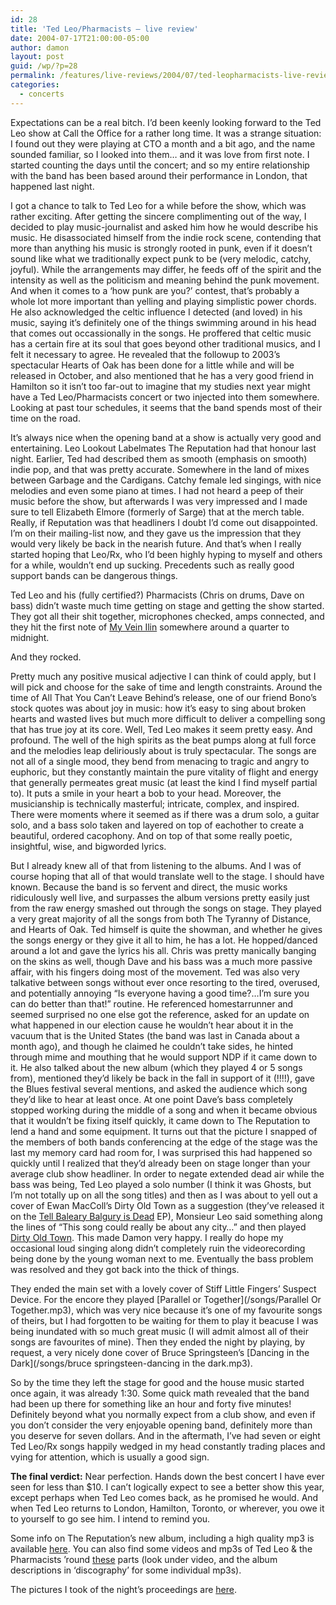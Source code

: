 ```yaml
---
id: 28
title: 'Ted Leo/Pharmacists – live review'
date: 2004-07-17T21:00:00-05:00
author: damon
layout: post
guid: /wp/?p=28
permalink: /features/live-reviews/2004/07/ted-leopharmacists-live-review/
categories:
  - concerts
---
```

Expectations can be a real bitch. I’d been keenly looking forward to the Ted Leo show at Call the Office for a rather long time. It was a strange situation: I found out they were playing at CTO a month and a bit ago, and the name sounded familiar, so I looked into them… and it was love from first note. I started counting the days until the concert; and so my entire relationship with the band has been based around their performance in London, that happened last night.

I got a chance to talk to Ted Leo for a while before the show, which was rather exciting. After getting the sincere complimenting out of the way, I decided to play music-journalist and asked him how he would describe his music. He disassociated himself from the indie rock scene, contending that more than anything his music is strongly rooted in punk, even if it doesn’t sound like what we traditionally expect punk to be (very melodic, catchy, joyful). While the arrangements may differ, he feeds off of the spirit and the intensity as well as the politicism and meaning behind the punk movement. And when it comes to a ‘how punk are you?’ contest, that’s probably a whole lot more important than yelling and playing simplistic power chords. He also acknowledged the celtic influence I detected (and loved) in his music, saying it’s definitely one of the things swimming around in his head that comes out occassionally in the songs. He proffered that celtic music has a certain fire at its soul that goes beyond other traditional musics, and I felt it necessary to agree. He revealed that the followup to 2003’s spectacular Hearts of Oak has been done for a little while and will be released in October, and also mentioned that he has a very good friend in Hamilton so it isn’t too far-out to imagine that my studies next year might have a Ted Leo/Pharmacists concert or two injected into them somewhere. Looking at past tour schedules, it seems that the band spends most of their time on the road.

It’s always nice when the opening band at a show is actually very good and entertaining. Leo Lookout Labelmates The Reputation had that honour last night. Earlier, Ted had described them as smooth (emphasis on smooth) indie pop, and that was pretty accurate. Somewhere in the land of mixes between Garbage and the Cardigans. Catchy female led singings, with nice melodies and even some piano at times. I had not heard a peep of their music before the show, but afterwards I was very impressed and I made sure to tell Elizabeth Elmore (formerly of Sarge) that at the merch table. Really, if Reputation was that headliners I doubt I’d come out disappointed. I’m on their mailing-list now, and they gave us the impression that they would very likely be back in the nearish future. And that’s when I really started hoping that Leo/Rx, who I’d been highly hyping to myself and others for a while, wouldn’t end up sucking. Precedents such as really good support bands can be dangerous things.

Ted Leo and his (fully certified?) Pharmacists (Chris on drums, Dave on bass) didn’t waste much time getting on stage and getting the show started. They got all their shit together, microphones checked, amps connected, and they hit the first note of [My Vein Ilin](/songs/tedleo-myveinilin.mp3) somewhere around a quarter to midnight.

And they rocked. 

Pretty much any positive musical adjective I can think of could apply, but I will pick and choose for the sake of time and length constraints. Around the time of All That You Can’t Leave Behind’s release, one of our friend Bono’s stock quotes was about joy in music: how it’s easy to sing about broken hearts and wasted lives but much more difficult to deliver a compelling song that has true joy at its core. Well, Ted Leo makes it seem pretty easy. And profound. The well of the high spirits as the beat pumps along at full force and the melodies leap deliriously about is truly spectacular. The songs are not all of a single mood, they bend from menacing to tragic and angry to euphoric, but they constantly maintain the pure vitality of flight and energy that generally permeates great music (at least the kind I find myself partial to). It puts a smile in your heart a bob to your head. Moreover, the musicianship is technically masterful; intricate, complex, and inspired. There were moments where it seemed as if there was a drum solo, a guitar solo, and a bass solo taken and layered on top of eachother to create a beautiful, ordered cacophony. And on top of that some really poetic, insightful, wise, and bigworded lyrics.

But I already knew all of that from listening to the albums. And I was of course hoping that all of that would translate well to the stage. I should have known. Because the band is so fervent and direct, the music works ridiculously well live, and surpasses the album versions pretty easily just from the raw energy smashed out through the songs on stage. They played a very great majority of all the songs from both The Tyranny of Distance, and Hearts of Oak. Ted himself is quite the showman, and whether he gives the songs energy or they give it all to him, he has a lot. He hopped/danced around a lot and gave the lyrics his all. Chris was pretty manically banging on the skins as well, though Dave and his bass was a much more passive affair, with his fingers doing most of the movement. Ted was also very talkative between songs without ever once resorting to the tired, overused, and potentially annoying “Is everyone having a good time?…I’m sure you can do better than that!” routine. He referenced homestarrunner and seemed surprised no one else got the reference, asked for an update on what happened in our election cause he wouldn’t hear about it in the vacuum that is the United States (the band was last in Canada about a month ago), and though he claimed he couldn’t take sides, he hinted through mime and mouthing that he would support NDP if it came down to it. He also talked about the new album (which they played 4 or 5 songs from), mentioned they’d likely be back in the fall in support of it (!!!!), gave the Blues festival several mentions, and asked the audience which song they’d like to hear at least once. At one point Dave’s bass completely stopped working during the middle of a song and when it became obvious that it wouldn’t be fixing itself quickly, it came down to The Reputation to lend a hand and some equipment. It turns out that the picture I snapped of the members of both bands conferencing at the edge of the stage was the last my memory card had room for, I was surprised this had happened so quickly until I realized that they’d already been on stage longer than your average club show headliner. In order to negate extended dead air while the bass was being, Ted Leo played a solo number (I think it was Ghosts, but I’m not totally up on all the song titles) and then as I was about to yell out a cover of Ewan MacColl’s Dirty Old Town as a suggestion (they’ve released it on the [Tell Baleary Balgury is Dead](/songs/ted_leo_and_the_pharmacists-tell_balgeary_balgury_is_dead.mp3) EP), Monsieur Leo said something along the lines of “This song could really be about any city…” and then played [Dirty Old Town](/songs/ted_leo_and_the_pharmacists-dirty_old_town.mp3). This made Damon very happy. I really do hope my occasional loud singing along didn’t completely ruin the videorecording being done by the young woman next to me. Eventually the bass problem was resolved and they got back into the thick of things.

They ended the main set with a lovely cover of Stiff Little Fingers’ Suspect Device. For the encore they played [Parallel or Together](/songs/Parallel Or Together.mp3), which was very nice because it’s one of my favourite songs of theirs, but I had forgotten to be waiting for them to play it beacuse I was being inundated with so much great music (I will admit almost all of their songs are favourites of mine). Then they ended the night by playing, by request, a very nicely done cover of Bruce Springsteen’s [Dancing in the Dark](/songs/bruce springsteen-dancing in the dark.mp3).

So by the time they left the stage for good and the house music started once again, it was already 1:30. Some quick math revealed that the band had been up there for something like an hour and forty five minutes! Definitely beyond what you normally expect from a club show, and even if you don’t consider the very enjoyable opening band, definitely more than you deserve for seven dollars. And in the aftermath, I’ve had seven or eight Ted Leo/Rx songs happily wedged in my head constantly trading places and vying for attention, which is usually a good sign.</p> 

**The final verdict:** Near perfection. Hands down the best concert I have ever seen for less than $10. I can’t logically expect to see a better show this year, except perhaps when Ted Leo comes back, as he promised he would. And when Ted Leo returns to London, Hamilton, Toronto, or wherever, you owe it to yourself to go see him. I intend to remind you.

Some info on The Reputation’s new album, including a high quality mp3 is available [here](http://www.lookoutrecords.com/catalog/item.php3?sd=403480945&matrix_id=1013&bnd_id=378). You can also find some videos and mp3s of Ted Leo & the Pharmacists ’round [these](http://www.lookoutrecords.com/bands/band.php3?bnd_id=355&sd=403480945) parts (look under video, and the album descriptions in ‘discography’ for some individual mp3s).

The pictures I took of the night’s proceedings are [here](tedleo.html).